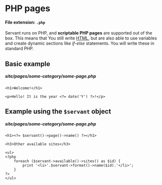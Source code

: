 
# PHP pages

#### File extension: `.php`

Servant runs on PHP, and **scriptable PHP pages** are supported out of the box. This means that You still write [HTML](), but are also able to use variables and create dynamic sections like *if-else* statements. You will write these in standard PHP.

## Basic example

##### site/pages/some-category/some-page.php

	<h1>Welcome!</h1>

	<p>Hello! It is the year <?= date('Y') ?>!</p>



## Example using the `$servant` object

##### site/pages/some-category/some-page.php

	<h1><?= $servant()->page()->name() ?></h1>

	<h3>Other available sites</h3>

	<ul>
	<?php
		foreach ($servant->available()->sites() as $id) {
			print '<li>'.$servant->format()->name($id).'</li>';
		}
	?>
	</ul>
